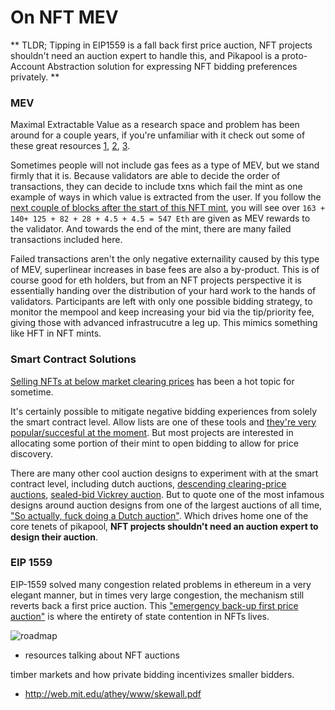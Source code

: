 # On NFT MEV

** TLDR; Tipping in EIP1559 is a fall back first price auction, NFT projects shouldn't need an auction expert to handle this, and Pikapool is a proto-Account Abstraction solution for expressing NFT bidding preferences privately. **

### MEV

Maximal Extractable Value as a research space and problem has been around for a couple years, if you're unfamiliar with it check out some of these great resources [1](https://www.flashbots.net/#ec162c79202f4983a80a29b221970ec1), [2](https://arxiv.org/abs/1904.05234), [3](https://blog.shutter.network/what-the-heck-is-miner-extractable-value-a-series-about-mev-basics/).

Sometimes people will not include gas fees as a type of MEV, but we stand firmly that it is. Because validators are able to decide the order of transactions, they can decide to include txns which fail the mint as one example of ways in which value is extracted from the user. If you follow the [next couple of blocks after the start of this NFT mint](https://beaconcha.in/slot/5055601#overview), you will see over `163 + 140+ 125 + 82 + 28 + 4.5 + 4.5 = 547 Eth` are given as MEV rewards to the validator. And towards the end of the mint, there are many failed transactions included here. 

Failed transactions aren't the only negative externaility caused by this type of MEV, superlinear increases in base fees are also a by-product. This is of course good for eth holders, but from an NFT projects perspective it is essentially handing over the distribution of your hard work to the hands of validators. Participants are left with only one possible bidding strategy, to monitor the mempool and keep increasing your bid via the tip/priority fee, giving those with advanced infrastrucutre a leg up. This mimics something like HFT in NFT mints.

### Smart Contract Solutions

[Selling NFTs at below market clearing prices](https://vitalik.ca/general/2021/08/22/prices.html) has been a hot topic for sometime.

It's certainly possible to mitigate negative bidding experiences from solely the smart contract level. Allow lists are one of these tools and [they're very popular/succesful at the moment](https://collective.xyz/blog/the-evolution-of-nft-allowlists-and-presale-minting). But most projects are interested in allocating some portion of their mint to open bidding to allow for price discovery. 

There are many other cool auction designs to experiment with at the smart contract level, including dutch auctions, [descending clearing-price auctions](https://a16zcrypto.com/nft-sales-market-clearing-gas-wars-auction-mechanism-design-for-builders/), [sealed-bid Vickrey auction](https://a16zcrypto.com/hidden-in-plain-sight-a-sneaky-solidity-implementation-of-a-sealed-bid-auction/). But to quote one of the most infamous designs around auction designs from one of the largest auctions of all time, ["So actually, fuck doing a Dutch auction"](https://mirror.xyz/0x3ae401F245034dAe25af1e2f9b9Bb8F006b1Dc6e/ErZMh-0TTwMrAKPJ1hlDcjvNfZvQ998G-B-oTS6BVQk). Which drives home one of the core tenets of pikapool, **NFT projects shouldn't need an auction expert to design their auction**.

### EIP 1559

EIP-1559 solved many congestion related problems in ethereum in a very elegant manner, but in times very large congestion, the mechanism still reverts back a first price auction. This ["emergency back-up first price auction"](https://youtu.be/a9SB3uXR1qw?t=1604) is where the entirety of state contention in NFTs lives. 

![roadmap](/img/eip1559.png)








- resources talking about NFT auctions

timber markets and how private bidding incentivizes smaller bidders.
- http://web.mit.edu/athey/www/skewall.pdf
